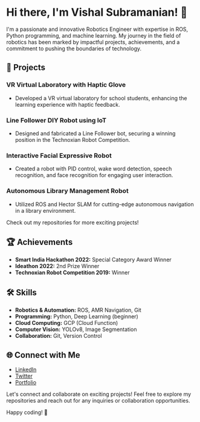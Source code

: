 # Hi there, I'm Vishal Subramanian! 👋

I'm a passionate and innovative Robotics Engineer with expertise in ROS, Python programming, and machine learning. My journey in the field of robotics has been marked by impactful projects, achievements, and a commitment to pushing the boundaries of technology.

## 🔭 Projects

### VR Virtual Laboratory with Haptic Glove
- Developed a VR virtual laboratory for school students, enhancing the learning experience with haptic feedback.

### Line Follower DIY Robot using IoT
- Designed and fabricated a Line Follower bot, securing a winning position in the Technoxian Robot Competition.

### Interactive Facial Expressive Robot
- Created a robot with PID control, wake word detection, speech recognition, and face recognition for engaging user interaction.

### Autonomous Library Management Robot
- Utilized ROS and Hector SLAM for cutting-edge autonomous navigation in a library environment.

Check out my repositories for more exciting projects!

## 🏆 Achievements

- **Smart India Hackathon 2022:** Special Category Award Winner
- **Ideathon 2022:** 2nd Prize Winner
- **Technoxian Robot Competition 2019:** Winner

## 🛠️ Skills

- **Robotics & Automation:** ROS, AMR Navigation, Git
- **Programming:** Python, Deep Learning (beginner)
- **Cloud Computing:** GCP (Cloud Function)
- **Computer Vision:** YOLOv8, Image Segmentation
- **Collaboration:** Git, Version Control

## 🌐 Connect with Me

- [LinkedIn](https://www.linkedin.com/in/yourprofile)
- [Twitter](https://twitter.com/yourtwitterhandle)
- [Portfolio](https://yourportfolio.com)

Let's connect and collaborate on exciting projects! Feel free to explore my repositories and reach out for any inquiries or collaboration opportunities.

Happy coding! 🚀

